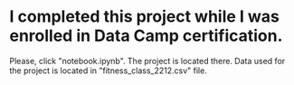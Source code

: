 # I completed this project while I was enrolled in Data Camp certification.
Please, click "notebook.ipynb". The project is located there. Data used for the project is located in "fitness_class_2212.csv" file.
